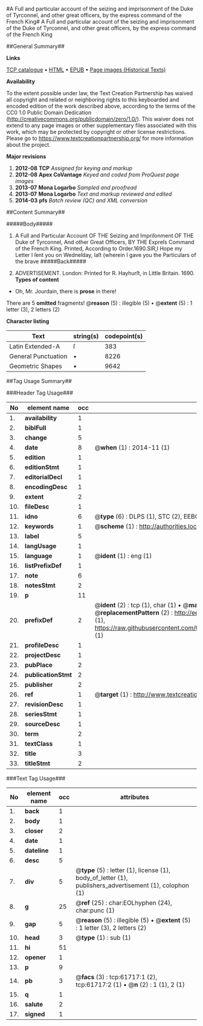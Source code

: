 #A Full and particular account of the seizing and imprisonment of the Duke of Tyrconnel, and other great officers, by the express command of the French King#
A Full and particular account of the seizing and imprisonment of the Duke of Tyrconnel, and other great officers, by the express command of the French King

##General Summary##

**Links**

[TCP catalogue](http://www.ota.ox.ac.uk/tcp/)  • 
[HTML](http://tei.it.ox.ac.uk/tcp/Texts-HTML/free/A40/A40547.html)  • 
[EPUB](http://tei.it.ox.ac.uk/tcp/Texts-EPUB/free/A40/A40547.epub) • 
[Page images (Historical Texts)](https://historicaltexts.jisc.ac.uk/eebo-12417213e)

**Availability**

To the extent possible under law, the Text Creation Partnership has waived all copyright and related or neighboring rights to this keyboarded and encoded edition of the work described above, according to the terms of the CC0 1.0 Public Domain Dedication (http://creativecommons.org/publicdomain/zero/1.0/). This waiver does not extend to any page images or other supplementary files associated with this work, which may be protected by copyright or other license restrictions. Please go to https://www.textcreationpartnership.org/ for more information about the project.

**Major revisions**

1. __2012-08__ __TCP__ *Assigned for keying and markup*
1. __2012-08__ __Apex CoVantage__ *Keyed and coded from ProQuest page images*
1. __2013-07__ __Mona Logarbo__ *Sampled and proofread*
1. __2013-07__ __Mona Logarbo__ *Text and markup reviewed and edited*
1. __2014-03__ __pfs__ *Batch review (QC) and XML conversion*

##Content Summary##

#####Body#####

1. A Full and Particular Account OF THE Seizing and Impriſonment OF THE Duke of Tyrconnel, And other Great Officers, BY THE Expreſs Command of the French King.
Printed, According to Order.1690.SIR,I Hope my Letter I ſent you on Wedneſday, laſt (wherein I gave you the Particulars of the brave 
#####Back#####

1. ADVERTISEMENT.
London: Printed for R. Hayhurſt, in Little Britain. 1690.
**Types of content**

  * Oh, Mr. Jourdain, there is **prose** in there!

There are 5 **omitted** fragments! 
 @__reason__ (5) : illegible (5)  •  @__extent__ (5) : 1 letter (3), 2 letters (2)

**Character listing**


|Text|string(s)|codepoint(s)|
|---|---|---|
|Latin Extended-A|ſ|383|
|General Punctuation|•|8226|
|Geometric Shapes|▪|9642|

##Tag Usage Summary##

###Header Tag Usage###

|No|element name|occ|attributes|
|---|---|---|---|
|1.|__availability__|1||
|2.|__biblFull__|1||
|3.|__change__|5||
|4.|__date__|8| @__when__ (1) : 2014-11 (1)|
|5.|__edition__|1||
|6.|__editionStmt__|1||
|7.|__editorialDecl__|1||
|8.|__encodingDesc__|1||
|9.|__extent__|2||
|10.|__fileDesc__|1||
|11.|__idno__|6| @__type__ (6) : DLPS (1), STC (2), EEBO-CITATION (1), OCLC (1), VID (1)|
|12.|__keywords__|1| @__scheme__ (1) : http://authorities.loc.gov/ (1)|
|13.|__label__|5||
|14.|__langUsage__|1||
|15.|__language__|1| @__ident__ (1) : eng (1)|
|16.|__listPrefixDef__|1||
|17.|__note__|6||
|18.|__notesStmt__|2||
|19.|__p__|11||
|20.|__prefixDef__|2| @__ident__ (2) : tcp (1), char (1)  •  @__matchPattern__ (2) : ([0-9\-]+):([0-9IVX]+) (1), (.+) (1)  •  @__replacementPattern__ (2) : http://eebo.chadwyck.com/downloadtiff?vid=$1&page=$2 (1), https://raw.githubusercontent.com/textcreationpartnership/Texts/master/tcpchars.xml#$1 (1)|
|21.|__profileDesc__|1||
|22.|__projectDesc__|1||
|23.|__pubPlace__|2||
|24.|__publicationStmt__|2||
|25.|__publisher__|2||
|26.|__ref__|1| @__target__ (1) : http://www.textcreationpartnership.org/docs/. (1)|
|27.|__revisionDesc__|1||
|28.|__seriesStmt__|1||
|29.|__sourceDesc__|1||
|30.|__term__|2||
|31.|__textClass__|1||
|32.|__title__|3||
|33.|__titleStmt__|2||


###Text Tag Usage###

|No|element name|occ|attributes|
|---|---|---|---|
|1.|__back__|1||
|2.|__body__|1||
|3.|__closer__|2||
|4.|__date__|1||
|5.|__dateline__|1||
|6.|__desc__|5||
|7.|__div__|5| @__type__ (5) : letter (1), license (1), body_of_letter (1), publishers_advertisement (1), colophon (1)|
|8.|__g__|25| @__ref__ (25) : char:EOLhyphen (24), char:punc (1)|
|9.|__gap__|5| @__reason__ (5) : illegible (5)  •  @__extent__ (5) : 1 letter (3), 2 letters (2)|
|10.|__head__|3| @__type__ (1) : sub (1)|
|11.|__hi__|51||
|12.|__opener__|1||
|13.|__p__|9||
|14.|__pb__|3| @__facs__ (3) : tcp:61717:1 (2), tcp:61717:2 (1)  •  @__n__ (2) : 1 (1), 2 (1)|
|15.|__q__|1||
|16.|__salute__|2||
|17.|__signed__|1||
